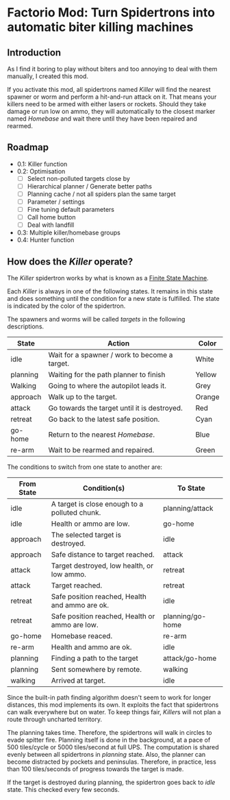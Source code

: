  # Factorio Mod: Turn Spidertrons into automatic biter killing machines

## Introduction

 As I find it boring to play without biters and too annoying to deal with them
 manually, I created this mod.

 If you activate this mod, all spidertrons named *Killer* will find the nearest
 spawner or worm and perform a hit-and-run attack on it. That means your
 killers need to be armed with either lasers or rockets. Should they take
 damage or run low on ammo, they will automatically to the closest marker
 named *Homebase* and wait there until they have been repaired and rearmed.

## Roadmap

- 0.1: Killer function
- 0.2: Optimisation
    - [ ] Select non-polluted targets close by
    - [ ] Hierarchical planner / Generate better paths
    - [ ] Planning cache / not all spiders plan the same target
    - [ ] Parameter / settings
    - [ ] Fine tuning default parameters
    - [ ] Call home button
    - [ ] Deal with landfill
- 0.3: Multiple killer/homebase groups
- 0.4: Hunter function

## How does the *Killer* operate?

The *Killer* spidertron works by what is known as a
[Finite State Machine](https://en.wikipedia.org/wiki/Finite-state_machine).

Each *Killer* is always in one of the following states. It remains in this
state and does something until the condition for a new state is fulfilled. The
state is indicated by the color of the spidertron.

The spawners and worms will be called *targets* in the following descriptions.

| State     | Action                                        | Color |
|-----------|-----------------------------------------------|-------|
| idle      | Wait for a spawner / work to become a target. | White |
| planning  | Waiting for the path planner to finish        | Yellow |
| Walking   | Going to where the autopilot leads it.        | Grey |
| approach  | Walk up to the target.                        | Orange |
| attack    | Go towards the target until it is destroyed.  | Red |
| retreat   | Go back to the latest safe position.          | Cyan |
| go-home   | Return to the nearest *Homebase*.             | Blue |
| re-arm    | Wait to be rearmed and repaired.              | Green |

The conditions to switch from one state to another are:

| From State | Condition(s)                                     | To State |
|------------|--------------------------------------------------|----------|
| idle       | A target is close enough to a polluted chunk.    | planning/attack |
| idle       | Health or ammo are low.                          | go-home |
| approach   | The selected target is destroyed.                | idle |
| approach   | Safe distance to target reached.                 | attack |
| attack     | Target destroyed, low health, or low ammo.       | retreat |
| attack     | Target reached.                                  | retreat |
| retreat    | Safe position reached, Health and ammo are ok.   | idle |
| retreat    | Safe position reached, Health or ammo are low.   | planning/go-home |
| go-home    | Homebase reaced.                                 | re-arm |
| re-arm     | Health and ammo are ok.                          | idle |
| planning   | Finding a path to the target                     | attack/go-home |
| planning   | Sent somewhere by remote.                        | walking |
| walking    | Arrived at target.                               | idle |

Since the built-in path finding algorithm doesn't seem to work for longer
distances, this mod implements its own. It exploits the fact that spidertrons
can walk everywhere but on water. To keep things fair, *Killer*s will not plan
a route through uncharted territory.

The planning takes time. Therefore, the spidertrons will walk in circles to
evade spitter fire. Planning itself is done in the background, at a pace of 500
tiles/cycle or 5000 tiles/second at full UPS. The computation is shared evenly
between all spidertrons in *planning* state. Also, the planner can become
distracted by pockets and peninsulas. Therefore, in practice, less than 100
tiles/seconds of progress towards the target is made.

If the target is destroyed during planning, the spidertron goes back to *idle*
state. This checked every few seconds.
